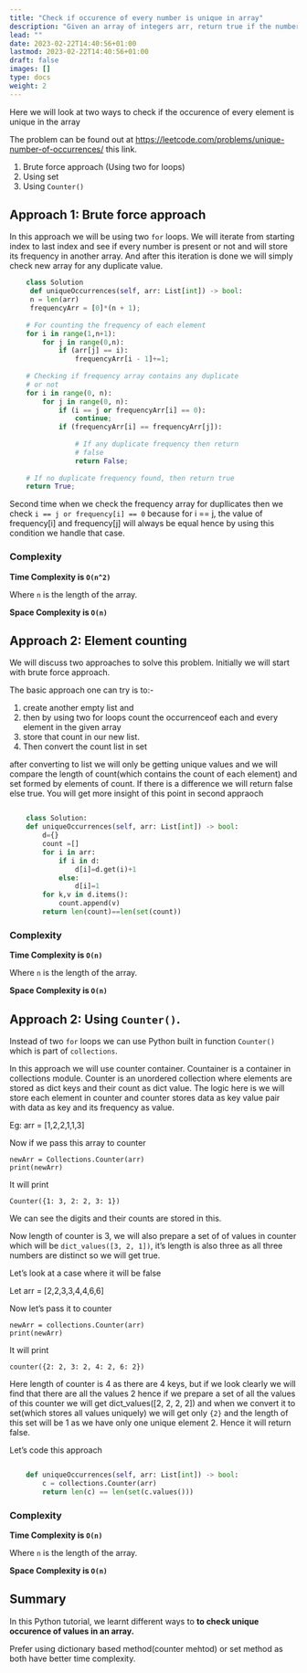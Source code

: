 ```yaml
---
title: "Check if occurence of every number is unique in array"
description: "Given an array of integers arr, return true if the number of occurrences of each value in the array is unique, or false otherwise."
lead: ""
date: 2023-02-22T14:40:56+01:00
lastmod: 2023-02-22T14:40:56+01:00
draft: false
images: []
type: docs
weight: 2
---
```


Here we will look at two ways to check if the occurence of every element is unique in the array

The problem can be found out at https://leetcode.com/problems/unique-number-of-occurrences/ this link.

1. Brute force approach (Using two for loops)
1. Using set
2. Using `Counter()`

## Approach 1: Brute force approach
In this approach we will be using two `for` loops. We will iterate from starting index to last index and see if every number
is present or not and will store its frequency in another array. And after this iteration is done we will simply check new array
for any duplicate value.

```python
    class Solution
     def uniqueOccurrences(self, arr: List[int]) -> bool: 
     n = len(arr)
     frequencyArr = [0]*(n + 1);
 
    # For counting the frequency of each element
    for i in range(1,n+1):
        for j in range(0,n):
            if (arr[j] == i):
                frequencyArr[i - 1]+=1;
 
    # Checking if frequency array contains any duplicate
    # or not
    for i in range(0, n):
        for j in range(0, n):
            if (i == j or frequencyArr[i] == 0):
                continue;
            if (frequencyArr[i] == frequencyArr[j]):
 
                # If any duplicate frequency then return
                # false
                return False;
     
    # If no duplicate frequency found, then return true
    return True;
```
Second time when we check the frequency array for dupllicates then we check `i == j or frequency[i] == 0` because for i == j, the value of 
frequency[i] and frequency[j] will always be equal hence by using this condition we handle that case.
    
### Complexity

**Time Complexity is `O(n^2)`**

Where `n` is the length of the array.

**Space Complexity is `O(n)`**


## Approach 2: Element counting


We will discuss two approaches to solve this problem. Initially we will start with brute force approach. 

The basic approach one can try is to:-
1. create another empty list and 
2. then by using two for loops count the occurrenceof each and every element in the given array
3. store that count in our new list. 
4. Then convert the count list in set

after converting to list we will only be getting unique values and we will compare the length of count(which contains the count of each element) and 
set formed by elements of count. If there is a difference we will return false else true. You will get more insight of this point in second appraoch

```python

    class Solution: 
    def uniqueOccurrences(self, arr: List[int]) -> bool: 
        d={} 
        count =[] 
        for i in arr: 
            if i in d: 
                d[i]=d.get(i)+1 
            else: 
                d[i]=1 
        for k,v in d.items(): 
            count.append(v) 
        return len(count)==len(set(count))

```


### Complexity

**Time Complexity is `O(n)`**

Where `n` is the length of the array.

**Space Complexity is `O(n)`**


## Approach 2: Using `Counter()`.

Instead of two `for` loops we can use Python built in function `Counter()` which is part of `collections`.

In this approach we will use counter container. Countainer is a container in collections module. 
Counter is an unordered collection where elements are stored as dict keys and their count as dict value. 
The logic here is we will store each element in counter and counter stores data as key value pair with data as key and its frequency as value. 

Eg: arr = [1,2,2,1,1,3] 

Now if we pass this array to counter 

```
newArr = Collections.Counter(arr) 
print(newArr) 
```

It will print  

```
Counter({1: 3, 2: 2, 3: 1}) 
```

We can see the digits and their counts are stored in this. 

Now length of counter is 3, we will also prepare a set of of values in counter which will be
`dict_values([3, 2, 1])`, it’s length is also three as all three numbers are distinct so we will get true. 

Let’s look at a case where it will be false 

Let arr = [2,2,3,3,4,4,6,6] 

Now let’s pass it to counter 

```
newArr = collections.Counter(arr) 
print(newArr) 
```

It will print  
```
counter({2: 2, 3: 2, 4: 2, 6: 2}) 
```

Here length of counter is 4 as there are 4 keys, but if we look clearly we will find that there are all the values 2
hence if we prepare a set of all the values of this counter we will get dict_values([2, 2, 2, 2]) and when we convert
it to set(which stores all values uniquely) we will get only `{2}` and the length of this set will be 1 as we have only 
one unique element 2. Hence it will return false. 

Let’s code this approach 


```python

    def uniqueOccurrences(self, arr: List[int]) -> bool: 
        c = collections.Counter(arr) 
        return len(c) == len(set(c.values())) 
```

### Complexity

**Time Complexity is `O(n)`**

Where `n` is the length of the array.

**Space Complexity is `O(n)`**

## Summary

In this Python tutorial, we learnt different ways to **to check unique occurence of values in an array.**

Prefer using dictionary based method(counter mehtod) or set method as both have better time complexity.

